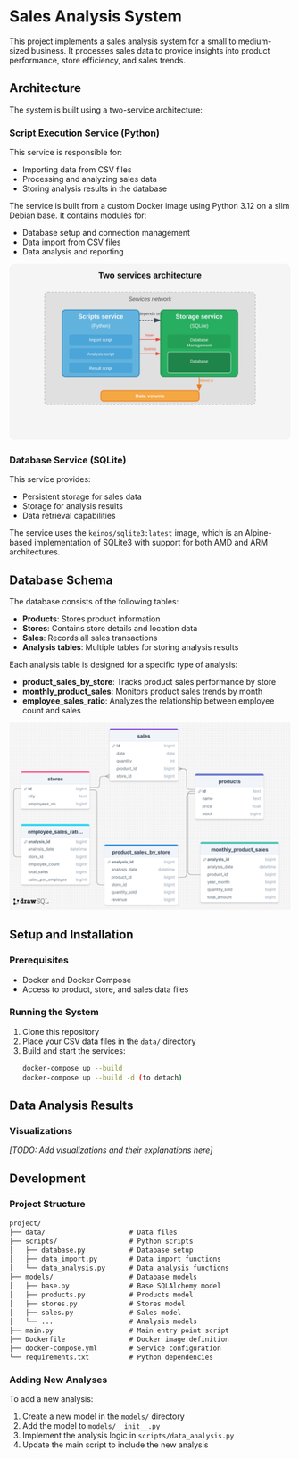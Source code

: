 # Sales Analysis System

This project implements a sales analysis system for a small to medium-sized business. It processes sales data to provide insights into product performance, store efficiency, and sales trends.

## Architecture

The system is built using a two-service architecture:

### Script Execution Service (Python)
This service is responsible for:
- Importing data from CSV files
- Processing and analyzing sales data
- Storing analysis results in the database

The service is built from a custom Docker image using Python 3.12 on a slim Debian base. It contains modules for:
- Database setup and connection management
- Data import from CSV files
- Data analysis and reporting

![architecture.svg](docs/architecture.svg)

### Database Service (SQLite)
This service provides:
- Persistent storage for sales data
- Storage for analysis results
- Data retrieval capabilities

The service uses the `keinos/sqlite3:latest` image, which is an Alpine-based implementation of SQLite3 with support for both AMD and ARM architectures.

## Database Schema

The database consists of the following tables:
- **Products**: Stores product information
- **Stores**: Contains store details and location data
- **Sales**: Records all sales transactions
- **Analysis tables**: Multiple tables for storing analysis results

Each analysis table is designed for a specific type of analysis:
- **product_sales_by_store**: Tracks product sales performance by store
- **monthly_product_sales**: Monitors product sales trends by month
- **employee_sales_ratio**: Analyzes the relationship between employee count and sales

![sale_analysis_db_schema.png](docs/sale_analysis_db_schema.png)

## Setup and Installation

### Prerequisites
- Docker and Docker Compose
- Access to product, store, and sales data files

### Running the System
1. Clone this repository
2. Place your CSV data files in the `data/` directory
3. Build and start the services:
   ```bash
   docker-compose up --build
   docker-compose up --build -d (to detach)

   ```

## Data Analysis Results

### Visualizations

*[TODO: Add visualizations and their explanations here]*

## Development

### Project Structure
```
project/
├── data/                     # Data files
├── scripts/                  # Python scripts
│   ├── database.py           # Database setup
│   ├── data_import.py        # Data import functions
│   └── data_analysis.py      # Data analysis functions
├── models/                   # Database models
│   ├── base.py               # Base SQLAlchemy model
│   ├── products.py           # Products model
│   ├── stores.py             # Stores model
│   ├── sales.py              # Sales model
│   └── ...                   # Analysis models
├── main.py                   # Main entry point script
├── Dockerfile                # Docker image definition
├── docker-compose.yml        # Service configuration
└── requirements.txt          # Python dependencies
```

### Adding New Analyses
To add a new analysis:
1. Create a new model in the `models/` directory
2. Add the model to `models/__init__.py`
3. Implement the analysis logic in `scripts/data_analysis.py`
4. Update the main script to include the new analysis